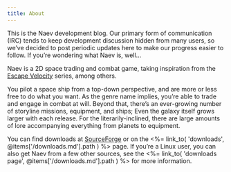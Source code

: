 ```yaml
---
title: About
---
```


This is the Naev development blog. Our primary form of communication (IRC) tends to keep development discussion hidden from many users, so we’ve decided to post periodic updates here to make our progress easier to follow. If you’re wondering what Naev is, well…

Naev is a 2D space trading and combat game, taking inspiration from the [Escape Velocity](http://en.wikipedia.org/wiki/Escape_Velocity_%28video_game%29) series, among others.

You pilot a space ship from a top-down perspective, and are more or less free to do what you want. As the genre name implies, you’re able to trade and engage in combat at will. Beyond that, there’s an ever-growing number of storyline missions, equipment, and ships; Even the galaxy itself grows larger with each release. For the literarily-inclined, there are large amounts of lore accompanying everything from planets to equipment.

You can find downloads at [SourceForge](https://sourceforge.net/projects/naev/files/) or on the <%= link_to( 'downloads', @items['/downloads.md'].path ) %> page. If you’re a Linux user, you can also get Naev from a few other sources, see the <%= link_to( 'downloads page', @items['/downloads.md'].path ) %> for more information.

<!-- If you’d like to read more about Naev and its universe, be sure to check out the Wiki. -->
